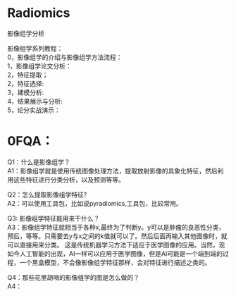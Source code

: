 # Radiomics
影像组学分析

影像组学系列教程：  
0，影像组学的介绍与影像组学方法流程：     
1，影像组学论文分析：  
2，特征提取；  
2，特征选择:  
3，建模分析:  
4，结果展示与分析:  
5，论分实战演示：  



# 0FQA：
Q1：什么是影像组学？<br />A1：影像组学就是使用传统图像处理方法，提取放射影像的具象化特征，然后利用这些特征进行分类分析，以及预测等等。

Q2：怎么提取影像组学特征?<br />A2：可以使用工具包，比如说pyradiomics,工具包，比较常用。

Q3: 影像组学特征能用来干什么？<br />A3：影像组学特征就相当于各种x,最终为了判断y。y可以是肿瘤的良恶性分类，预后，等等。只需要去y与x之间的k值就可以了。然后后面再输入其他图像时，就可以直接用来分类。   这是传统机器学习方法下适应于医学图像的应用。当然，现如今人工智能的出现，AI一样可以应用于医学图像，但是AI可能是一个端到端的过程，一个黑盒模型，不会像影像组学特征那样，会对特征进行描述之类的。

Q4：那些花里胡哨的影像组学的图是怎么做的？<br />A4：

